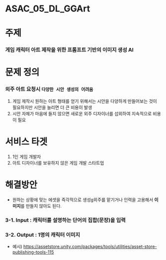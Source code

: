 # ASAC_05_DL_GGArt

# 주제

### 게임 캐릭터 아트 제작을 위한 프롬프트 기반의 이미지 생성 AI

# 문제 정의

### **외주 아트 요청시 `다양한 시안 생성의 어려움`**

1. 게임 제작시 원하는 아트 형태를 얻기 위해서는 시안을 다양하게 만들어보는 것이 필요하지만 시안을 늘리면 더 큰 비용이 발생
2. 시안 자체가 마음에 들지 않으면 새로운 외주 디자이너를 섭외하여 지속적으로 비용이 필요

# 서비스 타겟

1. 1인 게임 개발자
2. 아트 디자이너를 보유하지 않은 게임 개발 스타트업

# 해결방안

- 원하는 상황에 맞는 에셋을 즉각적으로 생성g외주를 맡기거나 인력을 고용해서 **이미지**를 만들지 않아도 된다.

### 3-1. Input : **캐릭터를 설명하는 단어의 집합(문장)을 입력**
### 3-2. Output : 1명의 캐릭터 이미지
- 예시) https://assetstore.unity.com/packages/tools/utilities/asset-store-publishing-tools-115
